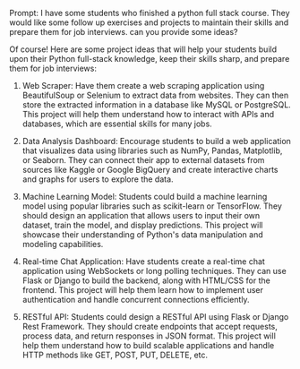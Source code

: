 Prompt: I have some students who finished a python full stack course. They would like some follow up exercises and projects to maintain their skills and prepare them for job interviews. can you provide some ideas?

Of course! Here are some project ideas that will help your students build upon their Python full-stack knowledge, keep their skills sharp, and prepare them for job interviews:

1. Web Scraper: Have them create a web scraping application using BeautifulSoup or Selenium to extract data from websites. They can then store the extracted information in a database like MySQL or PostgreSQL. This project will help them understand how to interact with APIs and databases, which are essential skills for many jobs.

2. Data Analysis Dashboard: Encourage students to build a web application that visualizes data using libraries such as NumPy, Pandas, Matplotlib, or Seaborn. They can connect their app to external datasets from sources like Kaggle or Google BigQuery and create interactive charts and graphs for users to explore the data.

3. Machine Learning Model: Students could build a machine learning model using popular libraries such as scikit-learn or TensorFlow. They should design an application that allows users to input their own dataset, train the model, and display predictions. This project will showcase their understanding of Python's data manipulation and modeling capabilities.

4. Real-time Chat Application: Have students create a real-time chat application using WebSockets or long polling techniques. They can use Flask or Django to build the backend, along with HTML/CSS for the frontend. This project will help them learn how to implement user authentication and handle concurrent connections efficiently.

5. RESTful API: Students could design a RESTful API using Flask or Django Rest Framework. They should create endpoints that accept requests, process data, and return responses in JSON format. This project will help them understand how to build scalable applications and handle HTTP methods like GET, POST, PUT, DELETE, etc.

